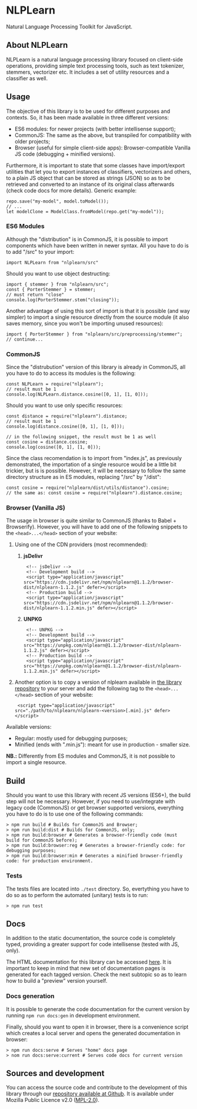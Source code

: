# NLPLearn

Natural Language Processing Toolkit for JavaScript.

## About NLPLearn

NLPLearn is a natural language processing library focused on client-side operations, providing simple text processing tools, such as text tokenizer, stemmers, vectorizer etc. It includes a set of utility resources and a classifier as well.

## Usage

The objective of this library is to be used for different purposes and contexts. So, it has been made available in three different versions:

- ES6 modules: for newer projects (with better intellisense support);
- CommonJS: The same as the above, but transpiled for compatibility with older projects;
- Browser (useful for simple client-side apps): Browser-compatible Vanilla JS code (debugging + minified versions).

Furthermore, it is important to state that some classes have import/export utilities that let you to export instances of classifiers, vectorizers and others, to a plain JS object that can be stored as strings (JSON) so as to be retrieved and converted to an instance of its original class afterwards (check code docs for more details). Generic example:

    repo.save("my-model", model.toModel());
    // ...
    let modelClone = ModelClass.fromModel(repo.get("my-model"));

### ES6 Modules

Although the "distribution" is in CommonJS, it is possible to import components which have been written in newer syntax. All you have to do is to add "/src" to your import:

    import NLPLearn from "nlplearn/src"

Should you want to use object destructing:

    import { stemmer } from "nlplearn/src";
    const { PorterStemmer } = stemmer;
    // must return "close"
    console.log(PorterStemmer.stem("closing"));

Another advantage of using this sort of import is that it is possible (and way simpler) to import a single resource directly from the source module (it also saves memory, since you won't be importing unused resources):

    import { PorterStemmer } from "nlplearn/src/preprocessing/stemmer";
    // continue...

### CommonJS

Since the "distrubution" version of this library is already in CommonJS, all you have to do to access its modules is the following:

    const NLPLearn = require("nlplearn");
    // result must be 1
    console.log(NLPLearn.distance.cosine([0, 1], [1, 0]));

Should you want to use only specific resources:

    const distance = require("nlplearn").distance;
    // result must be 1
    console.log(distance.cosine([0, 1], [1, 0]));
    
    // in the following snippet, the result must be 1 as well
    const cosine = distance.cosine;
    console.log(cosine([0, 1], [1, 0]));

Since the class recomendation is to import from "index.js", as previously demonstrated, the importation of a single resource would be a little bit trickier, but is is possible. However, it will be necessary to follow the same directory structure as in ES modules, replacing "/src" by "/dist":

    const cosine = require("nlplearn/dist/utils/distance").cosine;
    // the same as: const cosine = require("nlplearn").distance.cosine;

### Browser (Vanilla JS)

The usage in browser is quite similar to CommonJS (thanks to Babel + Browserify). However, you will have to add one of the following snippets to the `<head>...</head>` section of your website:

1. Using one of the CDN providers (most recommended):

    1. **jsDelivr**

            <!-- jsDelivr -->
            <!-- Development build -->
            <script type="application/javascript" src="https://cdn.jsdelivr.net/npm/nlplearn@1.1.2/browser-dist/nlplearn-1.1.2.js" defer></script>
            <!-- Production build -->
            <script type="application/javascript" src="https://cdn.jsdelivr.net/npm/nlplearn@1.1.2/browser-dist/nlplearn-1.1.2.min.js" defer></script>

    2. **UNPKG**

            <!-- UNPKG -->
            <!-- Development build -->
            <script type="application/javascript" src="https://unpkg.com/nlplearn@1.1.2/browser-dist/nlplearn-1.1.2.js" defer></script>
            <!-- Production build -->
            <script type="application/javascript" src="https://unpkg.com/nlplearn@1.1.2/browser-dist/nlplearn-1.1.2.min.js" defer></script>

2. Another option is to copy a version of nlplearn available in [the library repository](https://github.com/mauromascarenhas/NLPLearn/tree/main/browser-dist) to your server and add the following tag to the `<head>...</head>` section of your website:

        <script type="application/javascript" src="./path/to/nlplearn/nlplearn-<version>[.min].js" defer></script>

Available versions:

- Regular: mostly used for debugging purposes;
- Minified (ends with ".min.js"): meant for use in production - smaller size.

**NB.:** Differently from ES modules and CommonJS, it is not possible to import a single resource.

## Build

Should you want to use this library with recent JS versions (ES6+), the build step will not be necessary. However, if you need to use/integrate with legacy code (CommonJS) or get browser supported versions, everything you have to do is to use one of the following commands:

    > npm run build # Builds for CommonJS and Browser;
    > npm run build:dist # Builds for CommonJS, only;
    > npm run build:browser # Generates a browser-friendly code (must build for CommonJS before);
    > npm run build:browser:reg # Generates a browser-friendly code: for debugging purposes;
    > npm run build:browser:min # Generates a minified browser-friendly code: for production environment.

### Tests

The tests files are located into `./test` directory. So, evertything you have to do so as to perform the automated (unitary) tests is to run:

    > npm run test

## Docs

In addition to the static documentation, the source code is completely typed, providing a greater support for code intellisense (tested with JS, only).

The HTML documentation for this library can be accessed [here](https://mauromascarenhas.github.io/NLPLearn/). It is important to keep in mind that new set of documentation pages is generated for each tagged version. Check the next subtopic so as to learn how to build a "preview" version yourself.

### Docs generation

It is possible to generate the code documentation for the current version by running `npm run docs:gen` in development environment.

Finally, should you want to open it in browser, there is a convenience script which creates a local server and opens the generated documentation in browser:

    > npm run docs:serve # Serves "home" docs page
    > nom run docs:serve:current # Serves code docs for current version

## Sources and development

You can access the source code and contribute to the development of this library through our [repository available at Github](https://github.com/mauromascarenhas/NLPLearn). It is available under Mozilla Public Licence v2.0 ([MPL-2.0](https://www.mozilla.org/en-US/MPL/2.0/)).